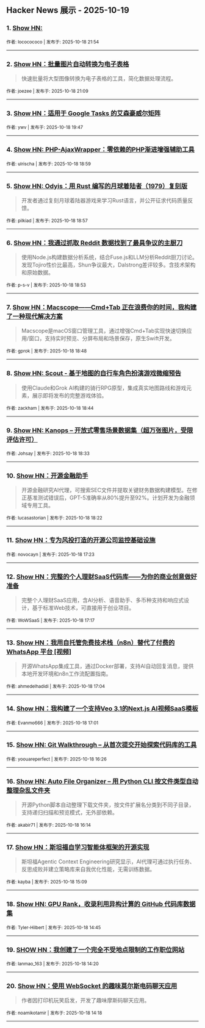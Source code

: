 ## Hacker News 展示 - 2025-10-19


### 1. [Show HN:](https://news.ycombinator.com/item?id=45630624)

<sub>作者: lococococo | 发布于: 2025-10-18 21:54</sub>

---

### 2. [Show HN：批量图片自动转换为电子表格](https://news.ycombinator.com/item?id=45630360)
> 快速批量将大型图像转换为电子表格的工具，简化数据处理流程。

<sub>作者: joezee | 发布于: 2025-10-18 21:09</sub>

---

### 3. [Show HN：适用于 Google Tasks 的艾森豪威尔矩阵](https://news.ycombinator.com/item?id=45629911)

<sub>作者: ywv | 发布于: 2025-10-18 19:47</sub>

---

### 4. [Show HN: PHP-AjaxWrapper：零依赖的PHP渐进增强辅助工具](https://news.ycombinator.com/item?id=45629608)

<sub>作者: ulrischa | 发布于: 2025-10-18 18:59</sub>

---

### 5. [Show HN: Odyis：用 Rust 编写的月球着陆者（1979）复刻版](https://news.ycombinator.com/item?id=45629597)
> 开发者通过复刻月球着陆器游戏来学习Rust语言，并公开征求代码质量反馈。

<sub>作者: pilkiad | 发布于: 2025-10-18 18:57</sub>

---

### 6. [Show HN：我通过抓取 Reddit 数据找到了最具争议的主厨刀](https://news.ycombinator.com/item?id=45629572)
> 使用Node.js构建数据分析系统，结合Fuse.js和LLM分析Reddit厨刀讨论。发现Tojiro性价比最高，Shun争议最大，Dalstrong差评较多。含技术架构和原始数据。

<sub>作者: p-s-v | 发布于: 2025-10-18 18:53</sub>

---

### 7. [Show HN：Macscope——Cmd+Tab 正在浪费你的时间，我构建了一种现代解决方案](https://news.ycombinator.com/item?id=45629539)
> Macscope是macOS窗口管理工具，通过增强Cmd+Tab实现快速切换应用/窗口，支持实时预览、分屏布局和场景保存，原生Swift开发。

<sub>作者: gprok | 发布于: 2025-10-18 18:48</sub>

---

### 8. [Show HN: Scout - 基于地图的自行车角色扮演游戏微缩预告](https://news.ycombinator.com/item?id=45629506)
> 使用Claude和Grok AI构建的骑行RPG原型，集成真实地图路线和游戏元素，展示即将发布的完整游戏体验。

<sub>作者: zackham | 发布于: 2025-10-18 18:44</sub>

---

### 9. [Show HN: Kanops – 开放式零售场景数据集（超万张图片，受限评估许可）](https://news.ycombinator.com/item?id=45629437)

<sub>作者: Johsay | 发布于: 2025-10-18 18:33</sub>

---

### 10. [Show HN：开源金融助手](https://news.ycombinator.com/item?id=45629371)
> 开源金融研究AI代理，可搜索SEC文件并提取关键财务数据构建模型。在修正基准测试错误后，GPT-5准确率从80%提升至92%。计划开发为金融领域专用工具。

<sub>作者: lucasastorian | 发布于: 2025-10-18 18:22</sub>

---

### 11. [Show HN：专为风投打造的开源公司监控基础设施](https://news.ycombinator.com/item?id=45628910)

<sub>作者: novocayn | 发布于: 2025-10-18 17:23</sub>

---

### 12. [Show HN：完整的个人理财SaaS代码库——为你的商业创意做好准备](https://news.ycombinator.com/item?id=45628870)
> 完整个人理财SaaS应用，含AI分析、语音助手、多币种支持和响应式设计，基于标准Web技术，可直接用于创业项目。

<sub>作者: WoWSaaS | 发布于: 2025-10-18 17:17</sub>

---

### 13. [Show HN：我用自托管免费技术栈（n8n）替代了付费的 WhatsApp 平台 [视频]](https://news.ycombinator.com/item?id=45628774)
> 开源WhatsApp集成工具，通过Docker部署，支持AI自动回复消息，提供本地开发环境和n8n工作流配置指南。

<sub>作者: ahmedelhadidi | 发布于: 2025-10-18 17:04</sub>

---

### 14. [Show HN：我构建了一个支持Veo 3.1的Next.js AI视频SaaS模板](https://news.ycombinator.com/item?id=45628750)

<sub>作者: Evanmo666 | 发布于: 2025-10-18 17:01</sub>

---

### 15. [Show HN: Git Walkthrough – 从首次提交开始探索代码库的工具](https://news.ycombinator.com/item?id=45628500)

<sub>作者: yoouareperfect | 发布于: 2025-10-18 16:26</sub>

---

### 16. [Show HN: Auto File Organizer – 用 Python CLI 按文件类型自动整理杂乱文件夹](https://news.ycombinator.com/item?id=45628432)
> 开源Python脚本自动整理下载文件夹，按文件扩展名分类到不同子目录，支持递归扫描和预览模式，无外部依赖。

<sub>作者: akabir71 | 发布于: 2025-10-18 16:14</sub>

---

### 17. [Show HN：斯坦福自学习智能体框架的开源实现](https://news.ycombinator.com/item?id=45627981)
> 斯坦福Agentic Context Engineering研究显示，AI代理可通过执行任务、反思成败并建立策略库来自我优化性能，无需训练数据。

<sub>作者: kayba | 发布于: 2025-10-18 15:09</sub>

---

### 18. [Show HN: GPU Rank，收录利用异构计算的 GitHub 代码库数据集](https://news.ycombinator.com/item?id=45627800)

<sub>作者: Tyler-Hilbert | 发布于: 2025-10-18 14:45</sub>

---

### 19. [SHOW HN：我创建了一个完全不受地点限制的工作职位网站](https://news.ycombinator.com/item?id=45627603)

<sub>作者: lanmao_163 | 发布于: 2025-10-18 14:20</sub>

---

### 20. [Show HN：使用 WebSocket 的趣味莫尔斯电码聊天应用](https://news.ycombinator.com/item?id=45627586)
> 作者因打印机玩笑启发，开发了趣味摩斯码聊天应用。

<sub>作者: noamikotamir | 发布于: 2025-10-18 14:18</sub>

---
